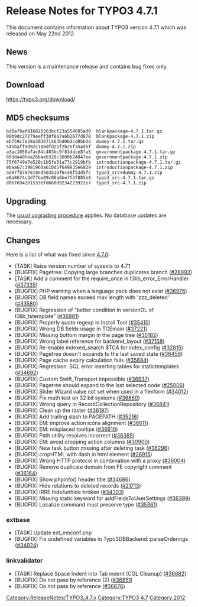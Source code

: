 Release Notes for TYPO3 4.7.1
=============================

This document contains information about TYPO3 version 4.7.1 which was
released on May 22nd 2012.

News
----

This version is a maintenance release and contains bug fixes only.

Download
--------

<https://typo3.org/download/>

MD5 checksums
-------------

    bd8af8af81b826263bcf23a554685ad0  blankpackage-4.7.1.tar.gz
    90b9dc27279eeff30f6a7a6b2677d878  blankpackage-4.7.1.zip
    eb759c7e28a303671463bd06dcd8bb4d  dummy-4.7.1.tar.gz
    545baff9d92c108dfd21f2b25f354d5f  dummy-4.7.1.zip
    a3ac1050a7ac84c483bc9f83ddce8fa5  governmentpackage-4.7.1.tar.gz
    893da405ea26baeb328c2600b24847ee  governmentpackage-4.7.1.zip
    75f6749a7e520c1b5fa31a77c2919bfb  introductionpackage-4.7.1.tar.gz
    9baa67c3981960a610d5f649835e6829  introductionpackage-4.7.1.zip
    ad87f8787818ed503510f6c48f53d5fc  typo3_src+dummy-4.7.1.zip
    e0a8674c3d77ba89c00a6be7f3f885b8  typo3_src-4.7.1.tar.gz
    d0b76942b15336fd660d9234223922e7  typo3_src-4.7.1.zip

Upgrading
---------

The [usual upgrading
procedure](https://docs.typo3.org/typo3cms/InstallationGuide/) applies.
No database updates are necessary.

Changes
-------

Here is a list of what was fixed since [4.7.0](TYPO3_4.7.0 "wikilink"):

-   \[TASK\] Raise version number of sysexts to 4.7.1
-   \[BUGFIX\] Pagetree: Copying large branches duplicates branch
    ([\#26993](https://forge.typo3.org/issues/26993))
-   \[TASK\] Add a comment for the require\_once in
    t3lib\_error\_ErrorHandler
    ([\#37335](https://forge.typo3.org/issues/37335))
-   \[BUGFIX\] PHP warning when a language pack does not exist
    ([\#36976](https://forge.typo3.org/issues/36976))
-   \[BUGFIX\] DB field names exceed max length with 'zzz\_deleted'
    ([\#33580](https://forge.typo3.org/issues/33580))
-   \[BUGFIX\] Regression of “better condition in versionOL of
    t3lib\_tstemplate” ([\#36981](https://forge.typo3.org/issues/36981))
-   \[BUGFIX\] Properly quote regexp in Install Tool
    ([\#35410](https://forge.typo3.org/issues/35410))
-   \[BUGFIX\] Wrong DB fields usage in TCEmain
    ([\#37221](https://forge.typo3.org/issues/37221))
-   \[BUGFIX\] Missing bottom margin in the page tree
    ([\#35182](https://forge.typo3.org/issues/35182))
-   \[BUGFIX\] Wrong label reference for backend\_layout
    ([\#37158](https://forge.typo3.org/issues/37158))
-   \[BUGFIX\] Re-enable indexed\_search \$TCA for index\_config
    ([\#32815](https://forge.typo3.org/issues/32815))
-   \[BUGFIX\] Pagetree doesn't expands to the last saved state
    ([\#36459](https://forge.typo3.org/issues/36459))
-   \[BUGFIX\] Page cache expiry calculation fails
    ([\#35684](https://forge.typo3.org/issues/35684))
-   \[BUGFIX\] Regression: SQL error inserting tables for
    statictemplates ([\#34692](https://forge.typo3.org/issues/34692))
-   \[BUGFIX\] Custom Swift\_Transport impossible
    ([\#36937](https://forge.typo3.org/issues/36937))
-   \[BUGFIX\] Pagetree should expand to the last selected node
    ([\#25006](https://forge.typo3.org/issues/25006))
-   \[BUGFIX\] Slider Wizard value not set when used in a flexform
    ([\#34012](https://forge.typo3.org/issues/34012))
-   \[BUGFIX\] Fix math test on 32 bit systems
    ([\#36860](https://forge.typo3.org/issues/36860))
-   \[BUGFIX\] Wrong query in RecordCollectionRepository
    ([\#36841](https://forge.typo3.org/issues/36841))
-   \[BUGFIX\] Clean up the raster
    ([\#36197](https://forge.typo3.org/issues/36197))
-   \[BUGFIX\] Add trailing slash to PAGEPATH
    ([\#35216](https://forge.typo3.org/issues/35216))
-   \[BUGFIX\] EM: improve action icons alignment
    ([\#36611](https://forge.typo3.org/issues/36611))
-   \[BUGFIX\] EM: misplaced tooltips
    ([\#36610](https://forge.typo3.org/issues/36610))
-   \[BUGFIX\] Path utility resolves incorrect
    ([\#36385](https://forge.typo3.org/issues/36385))
-   \[BUGFIX\] EM: avoid cropping action columns
    ([\#30900](https://forge.typo3.org/issues/30900))
-   \[BUGFIX\] New task button missing after deleting task
    ([\#36296](https://forge.typo3.org/issues/36296))
-   \[BUGFIX\] cropHTML with dash in html element
    ([\#26915](https://forge.typo3.org/issues/26915))
-   \[BUGFIX\] Wrong HTTP protocol in combination with a proxy
    ([\#36004](https://forge.typo3.org/issues/36004))
-   \[BUGFIX\] Remove duplicate domain from FE copyright comment
    ([\#36164](https://forge.typo3.org/issues/36164))
-   \[BUGFIX\] Show phpinfo() header title
    ([\#34686](https://forge.typo3.org/issues/34686))
-   \[BUGFIX\] Hide relations to deleted records
    ([\#21713](https://forge.typo3.org/issues/21713))
-   \[BUGFIX\] IRRE hide/unhide broken
    ([\#34303](https://forge.typo3.org/issues/34303))
-   \[BUGFIX\] Missing static keyword for addFieldsToUserSettings
    ([\#36399](https://forge.typo3.org/issues/36399))
-   \[BUGFIX\] Localize command must preserve type
    ([\#35361](https://forge.typo3.org/issues/35361))

### extbase

-   \[TASK\] Update ext\_emconf.php
-   \[BUGFIX\] Fix undefined variables in Typo3DBBackend::parseOrderings
    ([\#34924](https://forge.typo3.org/issues/34924))

### linkvalidator

-   \[TASK\] Replace Space Indent into Tab indent (CGL Cleanup)
    ([\#36882](https://forge.typo3.org/issues/36882))
-   \[BUGFIX\] Do not pass by reference (2)
    ([\#36851](https://forge.typo3.org/issues/36851))
-   \[BUGFIX\] Do not pass by reference
    ([\#36676](https://forge.typo3.org/issues/36676))

<Category:ReleaseNotes/TYPO3_4.7.x> [Category:TYPO3
4.7](Category:TYPO3_4.7 "wikilink") <Category:2012>

